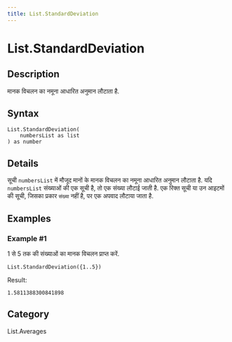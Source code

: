 ```yaml
---
title: List.StandardDeviation
---
```


# List.StandardDeviation


## Description

मानक विचलन का नमूना आधारित अनुमान लौटाता है.


## Syntax

```powerquery
List.StandardDeviation(
    numbersList as list
) as number
```


## Details

सूची <code>numbersList</code> में मौजूद मानों के मानक विचलन का नमूना आधारित अनुमान लौटाता है.    यदि <code>numbersList</code> संख्याओं की एक सूची है, तो एक संख्या लौटाई जाती है.    एक रिक्त सूची या उन आइटमों की सूची, जिसका प्रकार <code>संख्या</code> नहीं है, पर एक अपवाद लौटाया जाता है.


## Examples

### Example #1 
1 से 5 तक की संख्याओं का मानक विचलन प्राप्त करें.
```powerquery
List.StandardDeviation({1..5})
```

Result: 
```powerquery
1.5811388300841898
```




## Category
List.Averages

